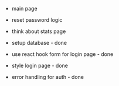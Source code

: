 * main page
* reset password logic
* think about stats page

* setup database - done
* use react hook form for login page - done
* style login page - done
* error handling for auth - done
